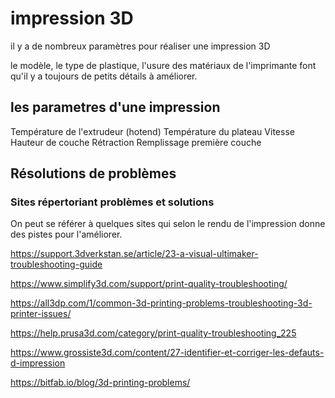 # impression 3D  

il y a de nombreux paramètres pour réaliser une impression 3D

le modèle, le type de plastique, l'usure des matériaux de l'imprimante font qu'il y a toujours de petits détails à améliorer.
## les parametres d'une impression

Température de l'extrudeur (hotend)
Température du plateau
Vitesse
Hauteur de couche
Rétraction
Remplissage
première couche


## Résolutions de problèmes

### Sites répertoriant problèmes et solutions

On peut se référer à quelques sites qui selon le rendu de l'impression donne des pistes pour l'améliorer.


https://support.3dverkstan.se/article/23-a-visual-ultimaker-troubleshooting-guide

https://www.simplify3d.com/support/print-quality-troubleshooting/

https://all3dp.com/1/common-3d-printing-problems-troubleshooting-3d-printer-issues/

https://help.prusa3d.com/category/print-quality-troubleshooting_225

https://www.grossiste3d.com/content/27-identifier-et-corriger-les-defauts-d-impression

https://bitfab.io/blog/3d-printing-problems/

